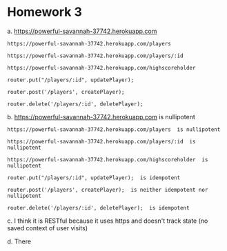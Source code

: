# Homework 3
a. https://powerful-savannah-37742.herokuapp.com  

    https://powerful-savannah-37742.herokuapp.com/players  
    
    https://powerful-savannah-37742.herokuapp.com/players/:id  
    
    https://powerful-savannah-37742.herokuapp.com/highscoreholder 
    
    router.put("/players/:id", updatePlayer);  
    
    router.post('/players', createPlayer);  
    
    router.delete('/players/:id', deletePlayer);  
    

b. https://powerful-savannah-37742.herokuapp.com  is nullipotent  

    https://powerful-savannah-37742.herokuapp.com/players  is nullipotent  
    
    https://powerful-savannah-37742.herokuapp.com/players/:id  is nullipotent 
    
    https://powerful-savannah-37742.herokuapp.com/highscoreholder  is nullipotent
    
    router.put("/players/:id", updatePlayer);  is idempotent  
    
    router.post('/players', createPlayer);  is neither idempotent nor nullipotent  
    
    router.delete('/players/:id', deletePlayer);  is idempotent  
    
c. I think it is RESTful because it uses https and doesn't track state (no saved context of user visits)

d. There 
 
